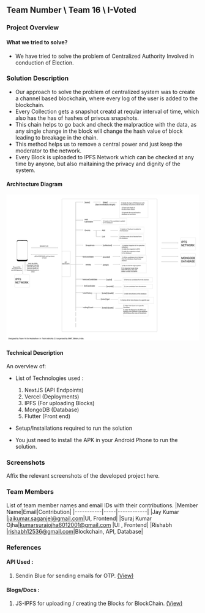 ## Team Number \ Team 16 \ I-Voted

### Project Overview

#### What we tried to solve?

* We have tried to solve the problem of Centralized Authority Involved in conduction of Election.

### Solution Description

* Our approach to solve the problem of centralized system was to create a channel based blockchain, where every log of the user is added to the blockchain.
* Every Collection gets a snapshot creatd at reqular interval of time, which also has the has of hashes of privous snapshots.
* This chain helps to go back and check the malpractice with the data, as any single change in the block will change the hash value of block leading to breakage in the chain.
* This method helps us to remove a central power and just keep the moderator to the network.
* Every Block is uploaded to IPFS Network which can be checked at any time by anyone, but also maitaining the privacy and dignity of the system.

#### Architecture Diagram

![Architecture](res/Architecture.png?raw=true "Architecture")

#### Technical Description

An overview of:
* List of Technologies used :
  1) NextJS (API Endpoints)
  2) Vercel (Deployments)
  3) IPFS (For uploading Blocks)
  4) MongoDB (Database)
  5) Flutter (Front end)

* Setup/Installations required to run the solution

* You just need to install the APK in your Android Phone to run the solution.
### Screenshots
Affix the relevant screenshots of the developed project here.

### Team Members
List of team member names and email IDs with their contributions.
|Member Name|Email|Contribution|
|-----------|-----|------------|
|Jay Kumar |jaikumar.saganjel@gmail.com|UI, Frontend|
|Suraj Kumar Ojha|kumarsurajojha6012001@gmail.com |UI , Frontend|
|Rishabh |rishabh12536@gmail.com|Blockchain, API, Database|

### References

#### API Used :
1) Sendin Blue for sending emails for OTP. <a href="https://sendinblue.com" target="_blank">(View)</a>

#### Blogs/Docs : 
1) JS-IPFS for uploading / creating the Blocks for BlockChain. <a href="https://js.ipfs.io/" target="_blank">(View)</a>

